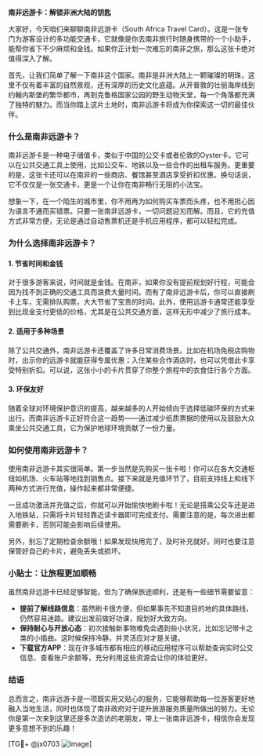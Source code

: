 **南非远游卡：解锁非洲大陆的钥匙**

大家好，今天咱们来聊聊南非远游卡（South Africa Travel Card）。这是一张专门为游客设计的多功能交通卡，它就像是你去南非旅行时随身携带的一个小助手，能帮你省下不少麻烦和金钱。如果你正计划一次难忘的南非之旅，那么这张卡绝对值得深入了解。

首先，让我们简单了解一下南非这个国家。南非是非洲大陆上一颗璀璨的明珠，这里不仅有着丰富的自然景观，还有深厚的历史文化底蕴。从开普敦的壮丽海岸线到约翰内斯堡的繁华都市，再到克鲁格国家公园的野生动物天堂，每一个角落都充满了独特的魅力。而当你踏上这片土地时，南非远游卡将成为你探索这一切的最佳伙伴。

### **什么是南非远游卡？**

南非远游卡是一种电子储值卡，类似于中国的公交卡或者伦敦的Oyster卡。它可以在公共交通工具上使用，比如公交车、地铁以及一些合作的出租车服务。更重要的是，这张卡还可以在南非的一些商店、餐馆甚至酒店享受折扣优惠。换句话说，它不仅仅是一张交通卡，更是一个让你在南非畅行无阻的小法宝。

想象一下，在一个陌生的城市里，你不用再为如何购买车票而头疼，也不用担心因为语言不通而买错票。只要一张南非远游卡，一切问题迎刃而解。而且，它的充值方式非常方便，无论是通过自动售票机还是手机应用程序，都可以轻松完成。

### **为什么选择南非远游卡？**

#### **1. 节省时间和金钱**
对于很多游客来说，时间就是金钱。在南非，如果你没有提前规划好行程，可能会因为找不到正确的交通工具而浪费大量时间。而有了南非远游卡后，你可以直接刷卡上车，无需排队购票，大大节省了宝贵的时间。此外，使用远游卡通常还能享受到比现金支付更低的价格，尤其是在公共交通方面，这样无形中减少了旅行成本。

#### **2. 适用于多种场景**
除了公共交通外，南非远游卡还覆盖了许多日常消费场景。比如在机场免税店购物时，出示你的远游卡就能获得专属优惠；入住某些合作酒店时，也可以凭借此卡享受特别折扣。可以说，这张小小的卡片贯穿了你整个旅程中的衣食住行各个方面。

#### **3. 环保友好**
随着全球对环境保护意识的提高，越来越多的人开始倾向于选择低碳环保的方式来出行。而南非远游卡正好符合这一趋势——通过减少纸质票据的使用以及鼓励大众乘坐公共交通工具，它为保护地球环境贡献了一份力量。

### **如何使用南非远游卡？**

使用南非远游卡其实很简单。第一步当然是先购买一张卡啦！你可以在各大交通枢纽如机场、火车站等地找到销售点。接下来就是充值环节了，目前支持线上和线下两种方式进行充值，操作起来都非常便捷。

一旦成功激活并充值之后，你就可以开始愉快地刷卡啦！无论是搭乘公交车还是进入地铁站，只需将卡片轻轻靠近读卡器即可完成支付。需要注意的是，每次进出都需要刷卡，否则可能会影响后续使用。

另外，别忘了定期检查余额哦！如果发现快用完了，及时补充就好。同时也要注意保管好自己的卡片，避免丢失或损坏。

### **小贴士：让旅程更加顺畅**

虽然南非远游卡已经足够智能，但为了确保旅途顺利，还是有一些细节需要留意：

- **提前了解线路信息**：虽然刷卡很方便，但如果事先不知道目的地的具体路线，仍然容易迷路。建议出发前做好功课，规划好大致方向。
- **保持耐心与开放心态**：初次接触新事物难免会遇到些小状况，比如忘记带卡之类的小插曲。这时候保持冷静，并灵活应对才是关键。
- **下载官方APP**：现在许多城市都有相应的移动应用程序可以帮助查询实时公交信息、查看账户余额等，充分利用这些资源会让你的体验更好。

### **结语**

总而言之，南非远游卡是一项既实用又贴心的服务，它能够帮助每一位游客更好地融入当地生活，同时也体现了南非政府对于提升旅游服务质量所做出的努力。无论你是第一次来到这里还是多次造访的老朋友，带上一张南非远游卡，相信你会发现更多意想不到的乐趣！

[TG💪+ @jx0703 ![Image](https://github.com/user-attachments/assets/dbca1d08-cadb-493c-b0ec-ad6f7a83f270)]